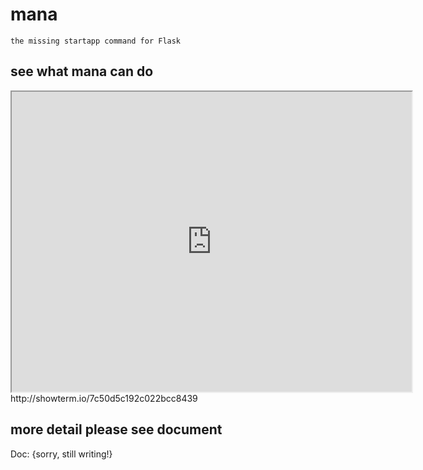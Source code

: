 mana
====

    the missing startapp command for Flask

## see what mana can do

<iframe src="http://showterm.io/7c50d5c192c022bcc8439" width="640" height="480"></iframe>
http://showterm.io/7c50d5c192c022bcc8439

## more detail please see document
Doc: {sorry, still writing!}
